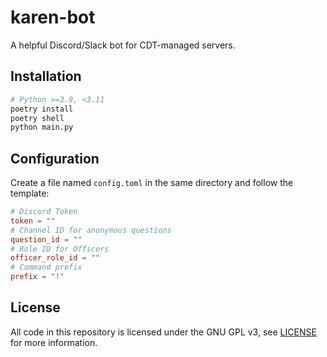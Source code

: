 # karen-bot

A helpful Discord/Slack bot for CDT-managed servers.

## Installation

```bash
# Python >=3.9, <3.11
poetry install
poetry shell
python main.py
```

## Configuration

Create a file named `config.toml` in the same directory and follow the template:

```toml
# Discord Token
token = ""
# Channel ID for anonymous questions
question_id = ""
# Role ID for Officers
officer_role_id = ""
# Command prefix
prefix = "!"
```

## License

All code in this repository is licensed under the GNU GPL v3, see [LICENSE](https://github.com/sdsucdt/karen-bot/blob/master/LICENSE) for more information.

